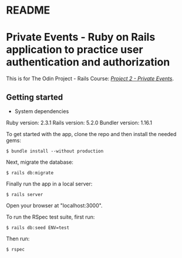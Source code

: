 # README

# Private Events - Ruby on Rails application to practice user authentication and authorization

This is for The Odin Project - Rails Course:
[*Project 2 - Private Events*](https://www.theodinproject.com/courses/ruby-on-rails/lessons/associations).

## Getting started


* System dependencies

Ruby version: 2.3.1
Rails version: 5.2.0
Bundler version: 1.16.1


To get started with the app, clone the repo and then install the needed gems:

```
$ bundle install --without production
```

Next, migrate the database:

```
$ rails db:migrate
```

Finally run the app in a local server:

```
$ rails server
```

Open your browser at "localhost:3000".


To run the RSpec test suite, first run:

```
$ rails db:seed ENV=test
```

Then run:

```
$ rspec
```
